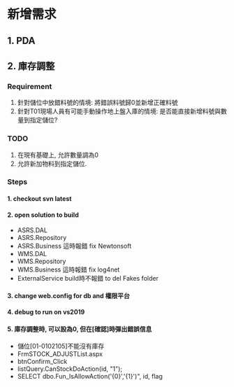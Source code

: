 # 新增需求
## 1. PDA



## 2. 庫存調整

### Requirement

1. 針對儲位中放錯料號的情境: 將錯誤料號歸0並新增正確料號
1. 針對T01現場人員有可能手動操作地上盤入庫的情境: 是否能直接新增料號與數量到指定儲位?

### TODO

1. 在現有基礎上, 允許數量調為0
2. 允許新加物料到指定儲位.


### Steps

#### 1. checkout svn latest 
#### 2. open solution to build
  - ASRS.DAL
  - ASRS.Repository
  - ASRS.Business 這時報錯     fix Newtonsoft
  - WMS.DAL
  - WMS.Repository
  - WMS.Business 這時報錯      fix log4net
  - ExternalService  build時不報錯 to del Fakes folder  
#### 3. change web.config for db and 權限平台 
#### 4. debug to run on vs2019
#### 5. 庫存調整時, 可以設為0, 但在[確認]時彈出錯誤信息
  - 儲位[01-0102105]不能沒有庫存
  - FrmSTOCK_ADJUSTList.aspx
  - btnConfirm_Click
  - listQuery.CanStockDoAction(id, "1");
  - SELECT dbo.Fun_IsAllowAction('{0}','{1}')", id, flag

